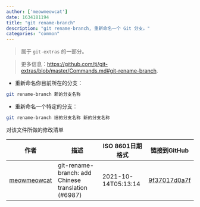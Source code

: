 ```yaml
---
author: ['meowmeowcat']
date: 1634181194
title: "git rename-branch"
description: "git rename-branch, 重新命名一个 Git 分支。"
categories: "common"
---
```

> 属于 `git-extras` 的一部分。

> 更多信息：<https://github.com/tj/git-extras/blob/master/Commands.md#git-rename-branch>.

- 重新命名你目前所在的分支：

```bash
git rename-branch 新的分支名称
```

- 重新命名一个特定的分支：

```bash
git rename-branch 旧的分支名称 新的分支名称
```
对该文件所做的修改清单


作者 | 描述 | ISO 8601日期格式 | 链接到GitHub
------|-----|-----|-----
[meowmeowcat](mailto:meowmeowcat1211@gmail.com) | git-rename-branch: add Chinese translation (#6987) | 2021-10-14T05:13:14 | [9f37017d0a7f](https://github.com/tldr-pages/tldr/commit/9f37017d0a7f427b8603969f22a772559713500a)

